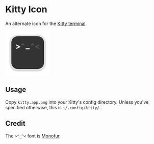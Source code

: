 # Kitty Icon

An alternate icon for the [Kitty terminal](https://sw.kovidgoyal.net/kitty/).

<img
  src="kitty.app.png"
  alt="A macos-style icon which features a black square representing a terminal with the classic &gt;^_^&lt; ascii cat.  The &lt; and _ stand out"
  width="140"
  height="140"
/>

## Usage

Copy `kitty.app.png` into your Kitty's config directory.  Unless you've
specified otherwise, this is `~/.config/kitty/`.

## Credit

The `>^_^<` font is [Monofur](https://github.com/ryanoasis/nerd-fonts/tree/master/patched-fonts/Monofur).

